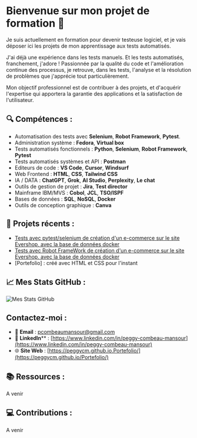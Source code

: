 # Bienvenue sur mon projet de formation 👋

Je suis actuellement en formation pour devenir testeuse logiciel, et je vais déposer ici les projets de mon apprentissage aux tests automatisés.

J'ai déjà une expérience dans les tests manuels. Et les tests automatisés, franchement, j'adore ! Passionnée par la qualité du code et l'amélioration 
continue des processus, je retrouve, dans les tests, l'analyse et la résolution de problèmes que j'apprécie tout particulièrement. 

Mon objectif professionnel est de contribuer à des projets, et d'acquérir l'expertise qui apportera la garantie des applications et la satisfaction de l'utilisateur.

## 🔍 **Compétences** :

- Automatisation des tests avec **Selenium**, **Robot Framework**, **Pytest**.
- Administration système : **Fedora**, **Virtual box**
- Tests automatisés fonctionnels : **Python**, **Selenium**, **Robot Framework**, **Pytest**
- Tests automatisés systèmes et API : **Postman**
- Editeurs de code : **VS Code**, **Cursor**, **Windsurf**
- Web Frontend : **HTML**, **CSS**, **Tailwind CSS**
- IA / DATA : **ChatGPT**, **Grok**, **AI Studio**, **Perplexity**, **Le chat**
- Outils de gestion de projet : **Jira**, **Test director**
- Mainframe IBM/MVS : **Cobol**, **JCL**, **TSO/ISPF**
- Bases de données : **SQL**, **NoSQL**, **Docker**
- Outils de conception graphique : **Canva**

## 🌟 **Projets récents** :

- [Tests avec pytest/selenium de création d'un e-commerce sur le site Evershop, avec la base de données docker](https://github.com/PeggyCM/evershop-selenium)
- [Tests avec Robot FrameWork de création d'un e-commerce sur le site Evershop, avec la base de données docker](https://github.com/PeggyCM/evershop-RFW)
- [Portefolio] : créé avec HTML et CSS pour l'instant

## 📈 Mes Stats GitHub :

![Mes Stats GitHub](https://github-readme-stats.vercel.app/api?username=PeggyCM&show_icons=true&hide_title=true&hide=prs&count_private=true&theme=radical)


## **Contactez-moi** :

- 📧 **Email** : [pcombeaumansour@gmail.com](mailto:pcombeaumansour@gmail.com)
- 💼 **LinkedIn**** : [https://www.linkedin.com/in/peggy-combeau-mansour](https://www.linkedin.com/in/peggy-combeau-mansour)
- 🌐 **Site Web** : [https://peggycm.github.io.Portefolio/](https://peggycm.github.io/Portefolio/)

## 📚 **Ressources** :
A venir

## 💻 **Contributions** :
A venir
